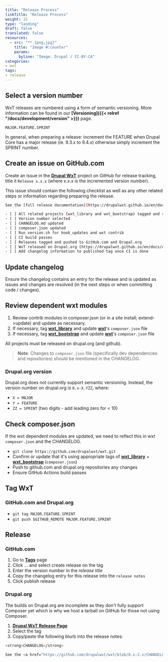 ```yaml
---
title: "Release Process"
linkTitle: "Release Process"
weight: 15
type: "landing"
draft: false
translated: false
resources:
  - src: "**.{png,jpg}"
    title: "Image #:counter"
    params:
      byline: "Image: Drupal / CC-BY-CA"
categories:
- wxt
tags:
- release
---
```


## Select a version number

WxT releases are numbered using a form of semantic versioning. More information can be found in our **[Versioning]({{< relref "/docs/development/version" >}})** page.

`MAJOR.FEATURE.SPRINT`

In general, when preparing a release: increment the FEATURE when Drupal Core has a major release (ie. 9.3.x to 9.4.x) otherwise simply increment the SPRINT number.

## Create an issue on GitHub.com

Create an issue in the **[Drupal WxT](https://github.com/drupalwxt/wxt)** project on GitHub for release tracking, title it `Release x.x.x` (where x.x.x is the incremented version number).

This issue should contain the following checklist as well as any other related steps or information regarding preparing the release.

```sh
See the [full release documentation](https://drupalwxt.github.io/en/docs/development/release-process/) for more detail.

- [ ] All related projects (wxt_library and wxt_bootstrap) tagged and released on GitHub.com and Drupal.org
- [ ] Version number selected
- [ ] CHANGELOG.md updated
- [ ] composer.json updated
- [ ] Run version.sh for hook_updates and wxt contrib
- [ ] CI build passes
- [ ] Releases tagged and pushed to GitHub.com and Drupal.org
- [ ] WxT released on Drupal.org (https://drupalwxt.github.io/en/docs/development/release-process/#release)
- [ ] Add changelog information to published tag once CI is done
```

## Update changelog

Ensure the changelog contains an entry for the release and is updated as issues and changes are resolved (in the next steps or when committing code / changes).

## Review dependent wxt modules

1. Review contrib modules in composer.json (or in a site install; extend->update) and update as necessary.
1. If necessary, tag **[wxt_library](https://github.com/drupalwxt/wxt_library)** and update **[wxt][wxt]**'s `composer.json` file
2. If necessary, tag **[wxt_bootstrap](https://github.com/drupalwxt/wxt_bootstrap)** and update **[wxt][wxt]**'s `composer.json` file

All projects must be released on drupal.org (and github).

> **Note**: Changes to `composer.json` file (specifically dev dependencies and repositories) should be mentioned in the CHANGELOG.

### Drupal.org version

Drupal.org does not currently support semantic versioning. Instead, the version number on drupal.org is `8.x-X.YZZ`, where:

- `X = MAJOR`
- `Y = FEATURE`
- `ZZ = SPRINT` (two digits - add leading zero for < 10)

## Check composer.json

If the wxt dependent modules are updated, we need to reflect this in wxt `composer.json` and the CHANGELOG.

- `git clone https://github.com/drupalwxt/wxt.git`
- Confirm or update that it's using appropriate tags of **[wxt_library][wxt-library]** + **[wxt_bootstrap][wxt-bootstrap]** (`composer.json`)
- Push to github.com and drupal.org repositories any changes
- Ensure GitHub Actions build passes

## Tag WxT

### GitHub.com and Drupal.org

- `git tag MAJOR.FEATURE.SPRINT`
- `git push $GITHUB_REMOTE MAJOR.FEATURE.SPRINT`

## Release

### GitHub.com

1. Go to **[Tags][wxt-tags]** page
2. Click ... and select create release on the tag
3. Enter the version number in the *release title*
4. Copy the changelog entry for this release into the `release notes`
5. Click publish release

### Drupal.org

The builds on Drupal.org are incomplete as they don't fully support Composer yet which is why we host a tarball on GitHub for those not using Composer.

1. **[Drupal WxT Release Page][wxt-release]**
2. Select the tag
3. Copy/paste the following blurb into the release notes:

```sh
<strong>CHANGELOG</strong>

See the <a href="https://github.com/drupalwxt/wxt/blob/8.x-2.x/CHANGELOG.md">changelog.md</a> file.
```

<!-- Links Referenced -->

[wxt]:           https://github.com/drupalwxt/wxt
[wxt-bootstrap]: https://github.com/drupalwxt/wxt_bootstrap
[wxt-library]:   https://github.com/drupalwxt/wxt_library
[wxt-release]:   https://www.drupal.org/node/add/project-release/2619112
[wxt-tags]:      https://github.com/drupalwxt/wxt/tags
